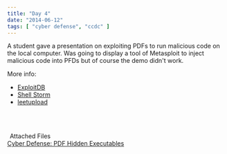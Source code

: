 ```yaml
---
title: "Day 4"
date: "2014-06-12"
tags: [ "cyber defense", "ccdc" ]
---
```


A student gave a presentation on exploiting PDFs to run malicious code on the local computer. Was going to display a tool of Metasploit to inject malicious code into PFDs but of course the demo didn't work.

More info:

* [ExploitDB](http://www.exploit-db.com/)
* [Shell Storm](http://shell-storm.org/shellcode/)
* [leetupload](http://leetupload.com/dbindex2/)

<br><br>

<div class="well">
<legend><span class="fa fa-paperclip"></span>&nbsp;Attached Files</legend>
<a href="https://docs.google.com/presentation/d/12382HWDbRXgV7WFZtxH9npizi1SNfO_4AtVPBDNtbRo/edit?usp=sharing" target="_blank"><i class="fa fa-file-powerpoint-o"></i> Cyber Defense: PDF Hidden Executables</a>
</div>
